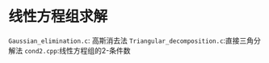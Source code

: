 # 线性方程组求解

`Gaussian_elimination.c`: 高斯消去法
`Triangular_decomposition.c`:直接三角分解法
`cond2.cpp`:线性方程组的2-条件数